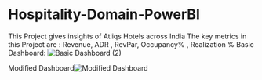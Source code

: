 # Hospitality-Domain-PowerBI
This Project gives insights of Atliqs Hotels across India
The key metrics in this Project are : Revenue, ADR , RevPar, Occupancy% , Realization %
Basic Dashboard:
![Basic Dashboard (2)](https://user-images.githubusercontent.com/90610837/232207608-60bfa052-552f-46ca-bc75-b444a47c41a3.jpg)

Modified Dashboard![Modified Dashboard](https://user-images.githubusercontent.com/90610837/232207624-c915243c-91eb-4899-8c48-81bca851eb4c.png)




